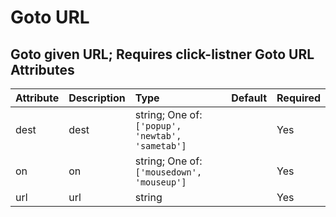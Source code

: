
Goto URL
========


Goto given URL; Requires click-listner
Goto URL Attributes
-------------------

|Attribute|Description|Type|Default|Required|
| :--- | :--- | :--- | :--- | :--- |
|dest|dest|string; One of: ```['popup', 'newtab', 'sametab']```||Yes|
|on|on|string; One of: ```['mousedown', 'mouseup']```||Yes|
|url|url|string||Yes|
